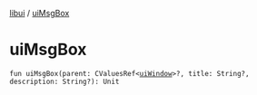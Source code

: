 [libui](README.md) / [uiMsgBox](ui-msg-box.md)

# uiMsgBox

`fun uiMsgBox(parent: CValuesRef<`[`uiWindow`](ui-window.md)`>?, title: String?, description: String?): Unit`